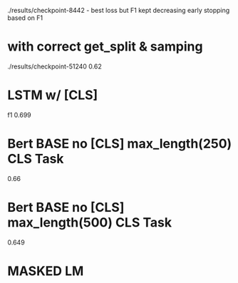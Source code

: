 ./results/checkpoint-8442 - best loss but F1 kept decreasing
early stopping based on F1

# with correct get_split & samping
./results/checkpoint-51240
0.62

# LSTM w/ [CLS]
f1 0.699

# Bert BASE no [CLS] max_length(250) CLS Task
0.66

# Bert BASE no [CLS] max_length(500) CLS Task
0.649

# MASKED LM
